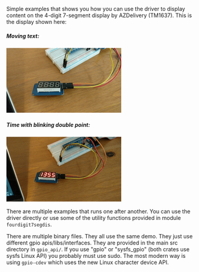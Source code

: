 Simple examples that shows you how you can use the driver to display
content on the 4-digit 7-segment display by AZDelivery (TM1637).
This is the display shown here:

##### Moving text:

![gpio demonstration](../example-moving-text.gif)

##### Time with blinking double point:

![gpio demonstration](../example-time.gif)

There are multiple examples that runs one after another.
You can use the driver directly or use some of the utility functions provided in module `fourdigit7segdis`.

There are multiple binary files. They all use the same demo.
They just use different gpio apis/libs/interfaces. They are provided
in the main src directory in `gpio_api/`. If you use "gpio" or "sysfs_gpio"
(both crates use sysfs Linux API) you probably must use sudo. The most modern way
is using `gpio-cdev` which uses the new Linux character device API.
